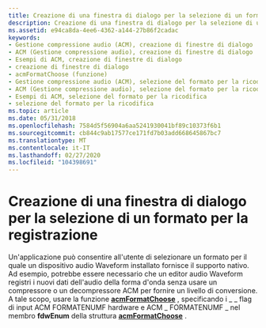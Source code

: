 ```yaml
---
title: Creazione di una finestra di dialogo per la selezione di un formato per la registrazione
description: Creazione di una finestra di dialogo per la selezione di un formato per la registrazione
ms.assetid: e94ca8da-4ee6-4362-a144-27b86f2cadac
keywords:
- Gestione compressione audio (ACM), creazione di finestre di dialogo
- ACM (Gestione compressione audio), creazione di finestre di dialogo
- Esempi di ACM, creazione di finestre di dialogo
- creazione di finestre di dialogo
- acmFormatChoose (funzione)
- Gestione compressione audio (ACM), selezione del formato per la ricodifica
- ACM (Gestione compressione audio), selezione del formato per la ricodifica
- Esempi di ACM, selezione del formato per la ricodifica
- selezione del formato per la ricodifica
ms.topic: article
ms.date: 05/31/2018
ms.openlocfilehash: 7584d5f56904a6aa5241930041bf89c10373f6b1
ms.sourcegitcommit: cb844c9ab17577ce171fd7b03add668645867bc7
ms.translationtype: MT
ms.contentlocale: it-IT
ms.lasthandoff: 02/27/2020
ms.locfileid: "104398691"
---
```

# <a name="producing-a-dialog-box-for-selecting-a-format-for-recording"></a>Creazione di una finestra di dialogo per la selezione di un formato per la registrazione

Un'applicazione può consentire all'utente di selezionare un formato per il quale un dispositivo audio Waveform installato fornisce il supporto nativo. Ad esempio, potrebbe essere necessario che un editor audio Waveform registri i nuovi dati dell'audio della forma d'onda senza usare un compressore o un decompressore ACM per fornire un livello di conversione. A tale scopo, usare la funzione [**acmFormatChoose**](/windows/desktop/api/Msacm/nf-msacm-acmformatchoose) , specificando i \_ \_ flag di input ACM FORMATENUMF hardware e ACM \_ FORMATENUMF \_ nel membro **fdwEnum** della struttura [**acmFormatChoose**](/windows/win32/api/msacm/ns-msacm-acmformatchoose) .

 

 




